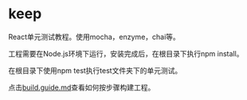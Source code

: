 # keep

React单元测试教程。使用mocha，enzyme，chai等。

工程需要在Node.js环境下运行，安装完成后，在根目录下执行npm install。

在根目录下使用npm test执行test文件夹下的单元测试。

点击[build.guide.md](https://github.com/liuxian496/keep/blob/master/build.guide.md)查看如何按步骤构建工程。
